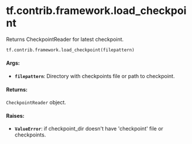 <div itemscope itemtype="http://developers.google.com/ReferenceObject">
<meta itemprop="name" content="tf.contrib.framework.load_checkpoint" />
<meta itemprop="path" content="Stable" />
</div>

# tf.contrib.framework.load_checkpoint

Returns CheckpointReader for latest checkpoint.

``` python
tf.contrib.framework.load_checkpoint(filepattern)
```

<!-- Placeholder for "Used in" -->


#### Args:


* <b>`filepattern`</b>: Directory with checkpoints file or path to checkpoint.


#### Returns:

`CheckpointReader` object.



#### Raises:


* <b>`ValueError`</b>: if checkpoint_dir doesn't have 'checkpoint' file or checkpoints.
